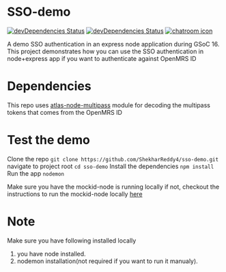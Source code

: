 # SSO-demo

[![devDependencies Status](https://david-dm.org/alanshaw/david-www/dev-status.svg)](https://david-dm.org/alanshaw/david-www?type=dev) [![devDependencies Status](https://david-dm.org/ShekharReddy4/sso-demo.svg)](https://github.com/ShekharReddy4/sso-demo/blob/master/package.json)  [![chatroom icon](https://patrolavia.github.io/telegram-badge/chat.png)](https://telegram.me/shekharreddy)

A demo SSO authentication in an express node application during GSoC 16.
This project demonstrates how you can use the SSO authentication in node+express app if you want to authenticate against OpenMRS ID

# Dependencies
This repo uses [atlas-node-multipass](https://www.npmjs.com/package/atlas-node-multipass) module for decoding the multipass tokens that comes from the OpenMRS ID

# Test the demo

Clone the repo `git clone https://github.com/ShekharReddy4/sso-demo.git`
navigate to project root `cd sso-demo`
Install the dependencies `npm install`
Run the app `nodemon`

Make sure you have the mockid-node is running locally if not, checkout the instructions to run the mockid-node locally [here](https://github.com/ShekharReddy4/atlas-mockid-node#to-use-this-with-sso-demo)

# Note
Make sure you have following installed locally

1. you have node installed.
2. nodemon installation(not required if you want to run it manualy).
